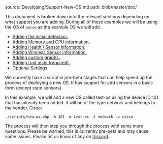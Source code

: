 source: Developing/Support-New-OS.md
path: blob/master/doc/

This document is broken down into the relevant sections depending on
what support you are adding. During all of these examples we will be
using the OS of `pulse` as the example OS we will add.

- [Adding the initial detection.](os/Initial-Detection.md)
- [Adding Memory and CPU information.](os/Mem-CPU-Information.md)
- [Adding Health / Sensor information.](os/Health-Information.md)
- [Adding Wireless Sensor information.](os/Wireless-Sensors.md)
- [Adding custom graphs.](os/Custom-Graphs.md)
- [Adding Unit tests (required).](os/Test-Units.md)
- [Optional Settings](os/Settings.md)

We currently have a script in pre-beta stages that can help speed up
the process of deploying a new OS. It has support for add sensors in a
basic form (except state sensors).

In this example, we will add a new OS called test-os using the device
ID 101 that has already been added. It will be of the type network and
belongs to the vendor, Cisco:

`./scripts/new-os.php -h 101 -o test-os -t network -v cisco`

The process will then step you through the process with some more
questions. Please be warned, this is  currently pre-beta and may cause
some issues. Please let us know of any on [Discord](https://t.libren.ms/discord).

